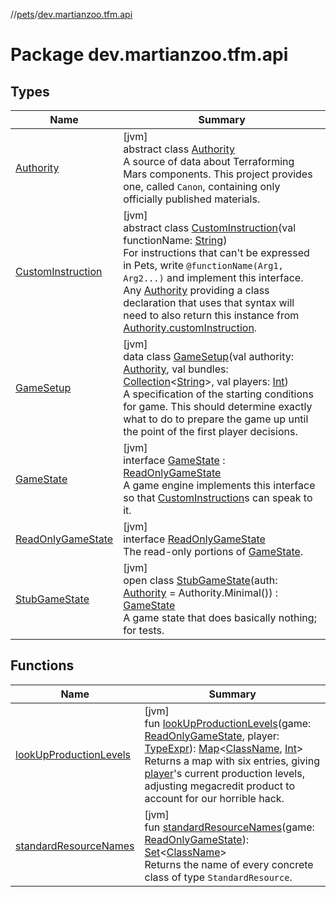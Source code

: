 //[pets](../../index.md)/[dev.martianzoo.tfm.api](index.md)

# Package dev.martianzoo.tfm.api

## Types

| Name | Summary |
|---|---|
| [Authority](-authority/index.md) | [jvm]<br>abstract class [Authority](-authority/index.md)<br>A source of data about Terraforming Mars components. This project provides one, called `Canon`, containing only officially published materials. |
| [CustomInstruction](-custom-instruction/index.md) | [jvm]<br>abstract class [CustomInstruction](-custom-instruction/index.md)(val functionName: [String](https://kotlinlang.org/api/latest/jvm/stdlib/kotlin/-string/index.html))<br>For instructions that can't be expressed in Pets, write `@functionName(Arg1, Arg2...)` and implement this interface. Any [Authority](-authority/index.md) providing a class declaration that uses that syntax will need to also return this instance from [Authority.customInstruction](-authority/custom-instruction.md). |
| [GameSetup](-game-setup/index.md) | [jvm]<br>data class [GameSetup](-game-setup/index.md)(val authority: [Authority](-authority/index.md), val bundles: [Collection](https://kotlinlang.org/api/latest/jvm/stdlib/kotlin.collections/-collection/index.html)&lt;[String](https://kotlinlang.org/api/latest/jvm/stdlib/kotlin/-string/index.html)&gt;, val players: [Int](https://kotlinlang.org/api/latest/jvm/stdlib/kotlin/-int/index.html))<br>A specification of the starting conditions for game. This should determine exactly what to do to prepare the game up until the point of the first player decisions. |
| [GameState](-game-state/index.md) | [jvm]<br>interface [GameState](-game-state/index.md) : [ReadOnlyGameState](-read-only-game-state/index.md)<br>A game engine implements this interface so that [CustomInstruction](-custom-instruction/index.md)s can speak to it. |
| [ReadOnlyGameState](-read-only-game-state/index.md) | [jvm]<br>interface [ReadOnlyGameState](-read-only-game-state/index.md)<br>The read-only portions of [GameState](-game-state/index.md). |
| [StubGameState](-stub-game-state/index.md) | [jvm]<br>open class [StubGameState](-stub-game-state/index.md)(auth: [Authority](-authority/index.md) = Authority.Minimal()) : [GameState](-game-state/index.md)<br>A game state that does basically nothing; for tests. |

## Functions

| Name | Summary |
|---|---|
| [lookUpProductionLevels](look-up-production-levels.md) | [jvm]<br>fun [lookUpProductionLevels](look-up-production-levels.md)(game: [ReadOnlyGameState](-read-only-game-state/index.md), player: [TypeExpr](../dev.martianzoo.tfm.pets.ast/-type-expr/index.md)): [Map](https://kotlinlang.org/api/latest/jvm/stdlib/kotlin.collections/-map/index.html)&lt;[ClassName](../dev.martianzoo.tfm.pets.ast/-class-name/index.md), [Int](https://kotlinlang.org/api/latest/jvm/stdlib/kotlin/-int/index.html)&gt;<br>Returns a map with six entries, giving [player](look-up-production-levels.md)'s current production levels, adjusting megacredit product to account for our horrible hack. |
| [standardResourceNames](standard-resource-names.md) | [jvm]<br>fun [standardResourceNames](standard-resource-names.md)(game: [ReadOnlyGameState](-read-only-game-state/index.md)): [Set](https://kotlinlang.org/api/latest/jvm/stdlib/kotlin.collections/-set/index.html)&lt;[ClassName](../dev.martianzoo.tfm.pets.ast/-class-name/index.md)&gt;<br>Returns the name of every concrete class of type `StandardResource`. |
